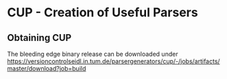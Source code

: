# CUP - Creation of Useful Parsers

## Obtaining CUP

The bleeding edge binary release can be downloaded under https://versioncontrolseidl.in.tum.de/parsergenerators/cup/-/jobs/artifacts/master/download?job=build

